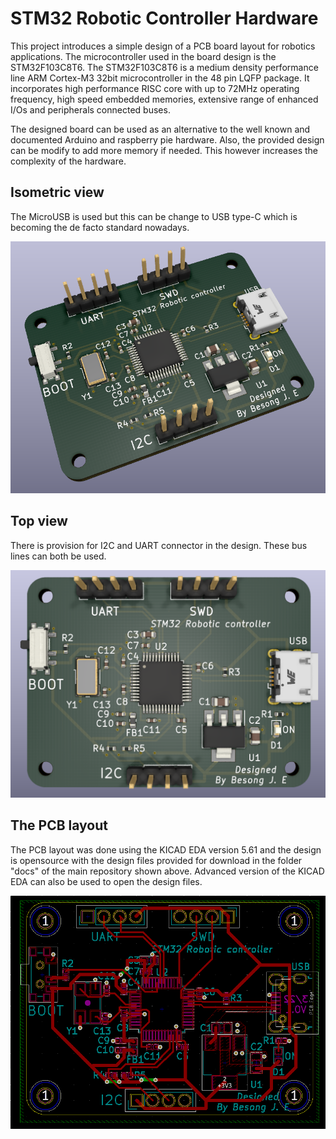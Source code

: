 # STM32 Robotic Controller Hardware
This project introduces a simple design of a PCB board layout for robotics applications. The microcontroller used in the board design is the STM32F103C8T6. The STM32F103C8T6 is a medium density performance line ARM Cortex-M3 32bit microcontroller in the 48 pin LQFP package. It incorporates high performance RISC core with up to 72MHz operating frequency, high speed embedded memories, extensive range of enhanced I/Os and peripherals connected buses.

The designed board can be used as an alternative to the well known and documented Arduino and raspberry pie hardware. Also, the provided design can be modify to add more memory if needed. This however increases the complexity of the hardware.

## Isometric view
The MicroUSB is used but this can be change to USB type-C which is becoming the de facto standard nowadays.

<img src='docs/posterdiagonal.PNG' width='600'>


 ## Top view
 There is provision for I2C and UART connector in the design. These bus lines can both be used.

 <img src='docs/posterimage.PNG' width='600'>

## The PCB layout
The PCB layout was done using the KICAD EDA version 5.61 and the design is opensource with the design files provided for download in the folder "docs" of the main repository shown above. Advanced version of the KICAD EDA can also be used to open the design files.

<img src='docs/pcb layout.PNG' width='600'>
